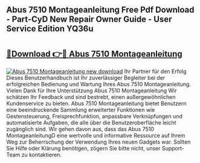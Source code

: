 ## Abus 7510 Montageanleitung Free Pdf Download - Part-CyD New Repair Owner Guide - User Service Edition YQ36u

# <h2><a href="http://df6qd5q.blite.top/?on=Abus+7510+Montageanleitung">🔗Download 👉🔴 Abus 7510 Montageanleitung</a></h2>

[![Abus 7510 Montageanleitung new download](https://i.imgur.com/lujVjoI.png)](http://df6qd5q.blite.top/?on=Abus+7510+Montageanleitung)
Ihr Partner für den Erfolg Dieses Benutzerhandbuch ist Ihr zuverlässiger Begleiter bei der erfolgreichen Bedienung und Wartung Ihres Abus 7510 Montageanleitung. Vielen Dank für Ihre Unterstützung Abus 7510 Montageanleitung Wir schätzen Ihr Feedback und sind bestrebt, einen außergewöhnlichen Kundenservice zu bieten. Abus 7510 Montageanleitung bietet Benutzern eine beeindruckende Sammlung erweiterter Funktionen wie Gestensteuerung, Freisprechfunktion, anpassbare Verknüpfungen und automatisierte Aufgaben, die alle über die Benutzeroberfläche leicht zugänglich sind. Wir gehen davon aus, dass das Abus 7510 MontageanleitungD eine wertvolle und informative Ressource auf Ihrem Weg zur Beherrschung der Verwendung Ihres neuen Gadgets war. Sollten Sie Hilfe oder Klärung benötigen, zögern Sie bitte nicht, unser Support-Team zu kontaktieren.
